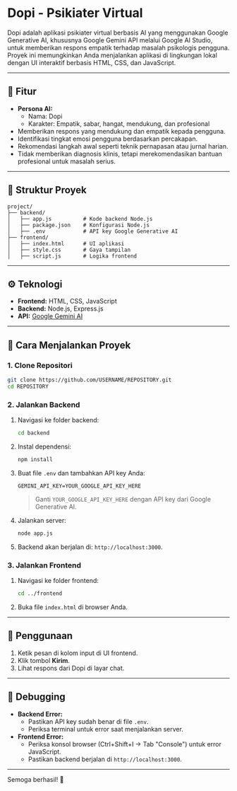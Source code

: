# Dopi - Psikiater Virtual

Dopi adalah aplikasi psikiater virtual berbasis AI yang menggunakan Google Generative AI, khususnya Google Gemini API melalui Google AI Studio, untuk memberikan respons empatik terhadap masalah psikologis pengguna. Proyek ini memungkinkan Anda menjalankan aplikasi di lingkungan lokal dengan UI interaktif berbasis HTML, CSS, dan JavaScript.

---

## 🎯 Fitur

- **Persona AI:**
  - Nama: Dopi
  - Karakter: Empatik, sabar, hangat, mendukung, dan profesional
- Memberikan respons yang mendukung dan empatik kepada pengguna.
- Identifikasi tingkat emosi pengguna berdasarkan percakapan.
- Rekomendasi langkah awal seperti teknik pernapasan atau jurnal harian.
- Tidak memberikan diagnosis klinis, tetapi merekomendasikan bantuan profesional untuk masalah serius.

---

## 📂 Struktur Proyek

```
project/
├── backend/
│   ├── app.js          # Kode backend Node.js
│   ├── package.json    # Konfigurasi Node.js
│   ├── .env            # API key Google Generative AI
├── frontend/
│   ├── index.html      # UI aplikasi
│   ├── style.css       # Gaya tampilan
│   ├── script.js       # Logika frontend
```

---

## ⚙️ Teknologi

- **Frontend:** HTML, CSS, JavaScript
- **Backend:** Node.js, Express.js
- **API:** [Google Gemini AI]([https://aistudio.google.com/prompts/new_chat])

---

## 🚀 Cara Menjalankan Proyek

### 1. Clone Repositori

```bash
git clone https://github.com/USERNAME/REPOSITORY.git
cd REPOSITORY
```

### 2. Jalankan Backend

1. Navigasi ke folder backend:
   ```bash
   cd backend
   ```
2. Instal dependensi:
   ```bash
   npm install
   ```
3. Buat file `.env` dan tambahkan API key Anda:
   ```env
   GEMINI_API_KEY=YOUR_GOOGLE_API_KEY_HERE
   ```
   > Ganti `YOUR_GOOGLE_API_KEY_HERE` dengan API key dari Google Generative AI.
4. Jalankan server:
   ```bash
   node app.js
   ```
5. Backend akan berjalan di: `http://localhost:3000`.

### 3. Jalankan Frontend

1. Navigasi ke folder frontend:
   ```bash
   cd ../frontend
   ```
2. Buka file `index.html` di browser Anda.

---

## 📌 Penggunaan

1. Ketik pesan di kolom input di UI frontend.
2. Klik tombol **Kirim**.
3. Lihat respons dari Dopi di layar chat.

---

## 🔧 Debugging

- **Backend Error:**
  - Pastikan API key sudah benar di file `.env`.
  - Periksa terminal untuk error saat menjalankan server.
- **Frontend Error:**
  - Periksa konsol browser (Ctrl+Shift+I → Tab "Console") untuk error JavaScript.
  - Pastikan backend berjalan di `http://localhost:3000`.

---

Semoga berhasil! 🚀
